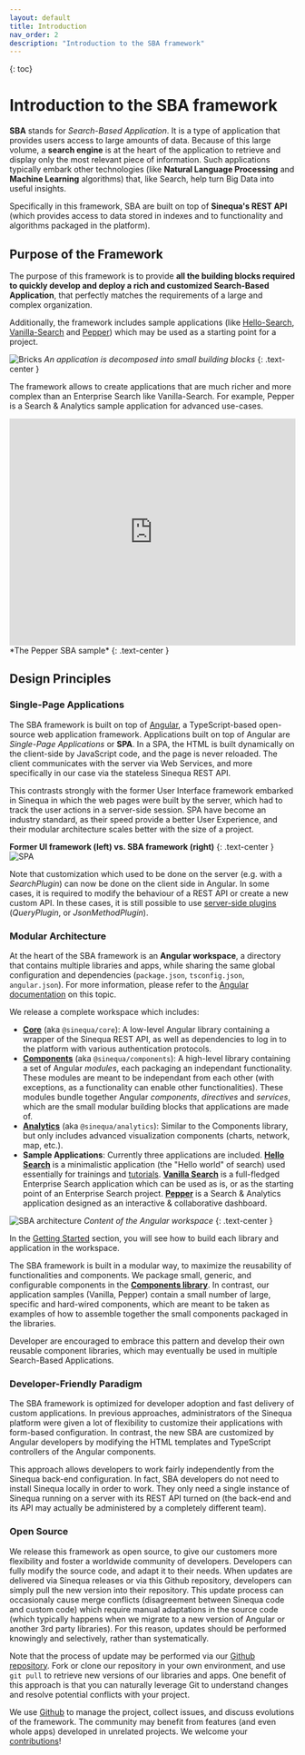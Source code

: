```yaml
---
layout: default
title: Introduction
nav_order: 2
description: "Introduction to the SBA framework"
---
```

{: toc}

# Introduction to the SBA framework

**SBA** stands for *Search-Based Application*. It is a type of application that provides users access to large amounts of data. Because of this large volume, a **search engine** is at the heart of the application to retrieve and display only the most relevant piece of information. Such applications typically embark other technologies (like **Natural Language Processing** and **Machine Learning** algorithms) that, like Search, help turn Big Data into useful insights.

Specifically in this framework, SBA are built on top of **Sinequa's REST API** (which provides access to data stored in indexes and to functionality and algorithms packaged in the platform).

## Purpose of the Framework

The purpose of this framework is to provide **all the building blocks required to quickly develop and deploy a rich and customized Search-Based Application**, that perfectly matches the requirements of a large and complex organization.

Additionally, the framework includes sample applications (like [Hello-Search](modules/hello-search/hello-search.html), [Vanilla-Search](modules/vanilla-search/vanilla-search.html) and [Pepper](modules/pepper/pepper.html)) which may be used as a starting point for a project.

![Bricks](/assets/intro/bricks.png)
*An application is decomposed into small building blocks*
{: .text-center }

The framework allows to create applications that are much richer and more complex than an Enterprise Search like Vanilla-Search. For example, Pepper is a Search & Analytics sample application for advanced use-cases.

<iframe src="https://player.vimeo.com/video/534455071" width="100%" height="400px" frameborder="0" title="Pepper" webkitallowfullscreen mozallowfullscreen allowfullscreen></iframe>
*The Pepper SBA sample*
{: .text-center }

## Design Principles

### Single-Page Applications

The SBA framework is built on top of [Angular](https://angular.io/), a TypeScript-based open-source web application framework. Applications built on top of Angular are *Single-Page Applications* or **SPA**. In a SPA, the HTML is built dynamically on the client-side by JavaScript code, and the page is never reloaded. The client communicates with the server via Web Services, and more specifically in our case via the stateless Sinequa REST API.

This contrasts strongly with the former User Interface framework embarked in Sinequa in which the web pages were built by the server, which had to track the user actions in a server-side session. SPA have become an industry standard, as their speed provide a better User Experience, and their modular architecture scales better with the size of a project.

**Former UI framework (left) vs. SBA framework (right)**
{: .text-center }
![SPA](/assets/intro/spa.png)

Note that customization which used to be done on the server (e.g. with a *SearchPlugin*) can now be done on the client side in Angular. In some cases, it is required to modify the behaviour of a REST API or create a new custom API. In these cases, it is still possible to use [server-side plugins](tipstricks/plugins.html) (*QueryPlugin*, or *JsonMethodPlugin*).

### Modular Architecture

At the heart of the SBA framework is an **Angular workspace**, a directory that contains multiple libraries and apps, while sharing the same global configuration and dependencies (`package.json`, `tsconfig.json`, `angular.json`). For more information, please refer to the [Angular documentation](https://angular.io/guide/file-structure#multiple-projects) on this topic.

We release a complete workspace which includes:

- [**Core**](modules/core/core.html) (aka `@sinequa/core`): A low-level Angular library containing a wrapper of the Sinequa REST API, as well as dependencies to log in to the platform with various authentication protocols.
- [**Components**](modules/components/components.html) (aka `@sinequa/components`): A high-level library containing a set of Angular *modules*, each packaging an independant functionality. These modules are meant to be independant from each other (with exceptions, as a functionality can enable other functionalities). These modules bundle together Angular *components*, *directives* and *services*, which are the small modular building blocks that applications are made of.
- [**Analytics**](modules/components/analytics.html) (aka `@sinequa/analytics`): Similar to the Components library, but only includes advanced visualization components (charts, network, map, etc.).
- **Sample Applications**: Currently three applications are included. [**Hello Search**](modules/hello-search/hello-search.html) is a minimalistic application (the "Hello world" of search) used essentially for trainings and [tutorials]({{site.baseurl}}tutorial/tutorial.html). [**Vanilla Search**](modules/vanilla-search/vanilla-search.html) is a full-fledged Enterprise Search application which can be used as is, or as the starting point of an Enterprise Search project. [**Pepper**](modules/pepper/pepper.html) is a Search & Analytics application designed as an interactive & collaborative dashboard.

![SBA architecture](/assets/intro/architecture.png)
*Content of the Angular workspace*
{: .text-center }

In the [Getting Started](gettingstarted/gettingstarted.html) section, you will see how to build each library and application in the workspace.

The SBA framework is built in a modular way, to maximize the reusability of functionalities and components. We package small, generic, and configurable components in the [**Components library**](modules/components/components.html). In contrast, our application samples (Vanilla, Pepper) contain a small number of large, specific and hard-wired components, which are meant to be taken as examples of how to assemble together the small components packaged in the libraries.

Developer are encouraged to embrace this pattern and develop their own reusable component libraries, which may eventually be used in multiple Search-Based Applications.

### Developer-Friendly Paradigm

The SBA framework is optimized for developer adoption and fast delivery of custom applications. In previous approaches, administrators of the Sinequa platform were given a lot of flexibility to customize their applications with form-based configuration. In contrast, the new SBA are customized by Angular developers by modifying the HTML templates and TypeScript controllers of the Angular components.

This approach allows developers to work fairly independently from the Sinequa back-end configuration. In fact, SBA developers do not need to install Sinequa locally in order to work. They only need a single instance of Sinequa running on a server with its REST API turned on (the back-end and its API may actually be administered by a completely different team).

### Open Source

We release this framework as open source, to give our customers more flexibility and foster a worldwide community of developers. Developers can fully modify the source code, and adapt it to their needs. When updates are delivered via Sinequa releases or via this Github repository, developers can simply pull the new version into their repository. This update process can occasionaly cause merge conflicts (disagreement between Sinequa code and custom code) which require manual adaptations in the source code (which typically happens when we migrate to a new version of Angular or another 3rd party libraries). For this reason, updates should be performed knowingly and selectively, rather than systematically.

Note that the process of update may be performed via our [Github repository](https://github.com/sinequa/sba-angular). Fork or clone our repository in your own environment, and use `git pull` to retrieve new versions of our libraries and apps. One benefit of this approach is that you can naturally leverage Git to understand changes and resolve potential conflicts with your project.

We use [Github](https://github.com/sinequa/sba-angular) to manage the project, collect issues, and discuss evolutions of the framework. The community may benefit from features (and even whole apps) developed in unrelated projects. We welcome your [contributions](contribute)!
